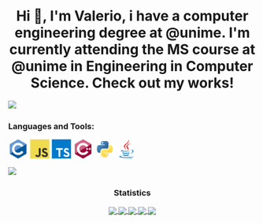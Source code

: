 <h1 align="center">Hi 👋, I'm Valerio, i have a computer engineering degree at @unime. I'm currently attending the MS course at @unime in Engineering in Computer Science. Check out my works!</h1>
<div> <a href="https://github.com/valeriot30" target="_blank"><img src="https://img.shields.io/badge/GitHub-100000?style=for-the-badge&logo=github&logoColor=white" target="_blank"></a>
</div><h3 align="left">Languages and Tools:</h3>
<p align="left">
<img src="https://raw.githubusercontent.com/teamedwardforever/Readme-Generator/71f25dd8b98329b168142a6b782a107b75eab178/svg/Skills/Languages/c-original.svg" alt="C" width="40" height="40"/>
<img src="https://raw.githubusercontent.com/teamedwardforever/Readme-Generator/71f25dd8b98329b168142a6b782a107b75eab178/svg/Skills/Languages/javascript-original.svg" alt="Javascript" width="40" height="40"/>
<img src="https://raw.githubusercontent.com/teamedwardforever/Readme-Generator/71f25dd8b98329b168142a6b782a107b75eab178/svg/Skills/Languages/typescript-original.svg" alt="Typescript" width="40" height="40"/>
<img src="https://raw.githubusercontent.com/teamedwardforever/Readme-Generator/71f25dd8b98329b168142a6b782a107b75eab178/svg/Skills/Languages/cplusplus-original.svg" alt="CPP" width="40" height="40"/>
<img src="https://raw.githubusercontent.com/teamedwardforever/Readme-Generator/71f25dd8b98329b168142a6b782a107b75eab178/svg/Skills/Languages/python-original.svg" alt="Python" width="40" height="40"/>
<img src="https://raw.githubusercontent.com/teamedwardforever/Readme-Generator/71f25dd8b98329b168142a6b782a107b75eab178/svg/Skills/Languages/java-original.svg" alt="Java" width="40" height="40"/>
</p>

<img src="https://user-images.githubusercontent.com/73097560/115834477-dbab4500-a447-11eb-908a-139a6edaec5c.gif"><h3 align="center">Statistics</h3>
<div align="center">
<a href="https://github.com/valeriot30">
<img align="center" src="http://github-profile-summary-cards.vercel.app/api/cards/stats?username=valeriot30&theme=2077" height="180em" />
<img align="center" src="http://github-profile-summary-cards.vercel.app/api/cards/most-commit-language?username=valeriot30&theme=2077" height="180em" />
<img align="center" src="http://github-profile-summary-cards.vercel.app/api/cards/repos-per-language?username=valeriot30&theme=2077" height="180em" />
<img align="center" src="http://github-profile-summary-cards.vercel.app/api/cards/productive-time?username=valeriot30&theme=2077" height="180em" />
<img align="center" src="http://github-profile-summary-cards.vercel.app/api/cards/profile-details?username=valeriot30&theme=2077" height="180em" />
</div>
